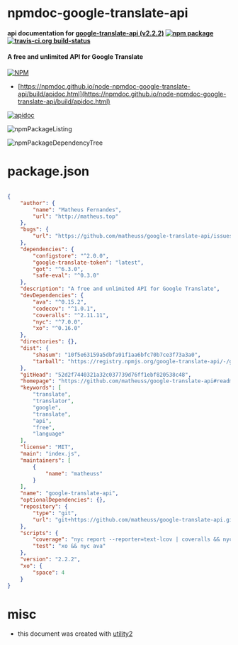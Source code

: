 # npmdoc-google-translate-api

#### api documentation for  [google-translate-api (v2.2.2)](https://github.com/matheuss/google-translate-api#readme)  [![npm package](https://img.shields.io/npm/v/npmdoc-google-translate-api.svg?style=flat-square)](https://www.npmjs.org/package/npmdoc-google-translate-api) [![travis-ci.org build-status](https://api.travis-ci.org/npmdoc/node-npmdoc-google-translate-api.svg)](https://travis-ci.org/npmdoc/node-npmdoc-google-translate-api)

#### A free and unlimited API for Google Translate

[![NPM](https://nodei.co/npm/google-translate-api.png?downloads=true&downloadRank=true&stars=true)](https://www.npmjs.com/package/google-translate-api)

- [https://npmdoc.github.io/node-npmdoc-google-translate-api/build/apidoc.html](https://npmdoc.github.io/node-npmdoc-google-translate-api/build/apidoc.html)

[![apidoc](https://npmdoc.github.io/node-npmdoc-google-translate-api/build/screenCapture.buildCi.browser.%252Ftmp%252Fbuild%252Fapidoc.html.png)](https://npmdoc.github.io/node-npmdoc-google-translate-api/build/apidoc.html)

![npmPackageListing](https://npmdoc.github.io/node-npmdoc-google-translate-api/build/screenCapture.npmPackageListing.svg)

![npmPackageDependencyTree](https://npmdoc.github.io/node-npmdoc-google-translate-api/build/screenCapture.npmPackageDependencyTree.svg)



# package.json

```json

{
    "author": {
        "name": "Matheus Fernandes",
        "url": "http://matheus.top"
    },
    "bugs": {
        "url": "https://github.com/matheuss/google-translate-api/issues"
    },
    "dependencies": {
        "configstore": "^2.0.0",
        "google-translate-token": "latest",
        "got": "^6.3.0",
        "safe-eval": "^0.3.0"
    },
    "description": "A free and unlimited API for Google Translate",
    "devDependencies": {
        "ava": "^0.15.2",
        "codecov": "^1.0.1",
        "coveralls": "^2.11.11",
        "nyc": "^7.0.0",
        "xo": "^0.16.0"
    },
    "directories": {},
    "dist": {
        "shasum": "10f5e63159a5dbfa91f1aa6bfc70b7ce3f73a3a0",
        "tarball": "https://registry.npmjs.org/google-translate-api/-/google-translate-api-2.2.2.tgz"
    },
    "gitHead": "52d2f7440321a32c037739d76ff1ebf820538c48",
    "homepage": "https://github.com/matheuss/google-translate-api#readme",
    "keywords": [
        "translate",
        "translator",
        "google",
        "translate",
        "api",
        "free",
        "language"
    ],
    "license": "MIT",
    "main": "index.js",
    "maintainers": [
        {
            "name": "matheuss"
        }
    ],
    "name": "google-translate-api",
    "optionalDependencies": {},
    "repository": {
        "type": "git",
        "url": "git+https://github.com/matheuss/google-translate-api.git"
    },
    "scripts": {
        "coverage": "nyc report --reporter=text-lcov | coveralls && nyc report --reporter=text-lcov > coverage.lcov && codecov",
        "test": "xo && nyc ava"
    },
    "version": "2.2.2",
    "xo": {
        "space": 4
    }
}
```



# misc
- this document was created with [utility2](https://github.com/kaizhu256/node-utility2)
